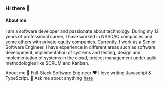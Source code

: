 ### Hi there 👋

#### About me
I am a software developer and passionate about technology. During my 12 years of professional career, I have worked in NASDAQ companies and some others with private equity companies. Currently, I work as a Senior Software Engineer. I have experience in different areas such as software development, implementation of systems and testing, design and implementation of systems in the cloud, project management under agile methodologies like SCRUM and Kanban.

About me
💼 Full-Stack Software Engineer
❤️ I love writing Javascript & TypeScript.
💬 Ask me about anything [here](https://jfbarrios.hashnode.dev/contacto)
